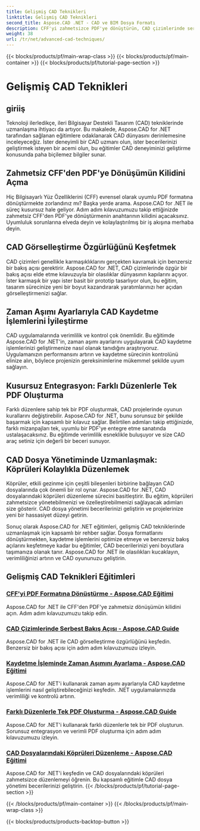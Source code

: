 ```yaml
---
title: Gelişmiş CAD Teknikleri
linktitle: Gelişmiş CAD Teknikleri
second_title: Aspose.CAD .NET - CAD ve BIM Dosya Formatı
description: CFF'yi zahmetsizce PDF'ye dönüştürün, CAD çizimlerinde serbest bakış açısını keşfedin, kaydetme işlemlerinde zaman aşımlarını ayarlayın, Aspose.CAD for .NET eğitimleriyle PDF'ler oluşturun.
weight: 38
url: /tr/net/advanced-cad-techniques/
---
```


{{< blocks/products/pf/main-wrap-class >}}
{{< blocks/products/pf/main-container >}}
{{< blocks/products/pf/tutorial-page-section >}}

# Gelişmiş CAD Teknikleri

## giriiş

Teknoloji ilerledikçe, ileri Bilgisayar Destekli Tasarım (CAD) tekniklerinde uzmanlaşma ihtiyacı da artıyor. Bu makalede, Aspose.CAD for .NET tarafından sağlanan eğitimlere odaklanarak CAD dünyasını derinlemesine inceleyeceğiz. İster deneyimli bir CAD uzmanı olun, ister becerilerinizi geliştirmek isteyen bir acemi olun, bu eğitimler CAD deneyiminizi geliştirme konusunda paha biçilemez bilgiler sunar.

## Zahmetsiz CFF'den PDF'ye Dönüşümün Kilidini Açma

Hiç Bilgisayarlı Yüz Özelliklerini (CFF) evrensel olarak uyumlu PDF formatına dönüştürmekte zorlandınız mı? Başka yerde arama. Aspose.CAD for .NET ile süreç kusursuz hale geliyor. Adım adım kılavuzumuzu takip ettiğinizde zahmetsiz CFF'den PDF'ye dönüştürmenin anahtarının kilidini açacaksınız. Uyumluluk sorunlarına elveda deyin ve kolaylaştırılmış bir iş akışına merhaba deyin.

## CAD Görselleştirme Özgürlüğünü Keşfetmek

CAD çizimleri genellikle karmaşıklıklarını gerçekten kavramak için benzersiz bir bakış açısı gerektirir. Aspose.CAD for .NET, CAD çizimlerinde özgür bir bakış açısı elde etme kılavuzuyla bir olasılıklar dünyasının kapılarını açıyor. İster karmaşık bir yapı ister basit bir prototip tasarlıyor olun, bu eğitim, tasarım sürecinize yeni bir boyut kazandırarak yaratımlarınızı her açıdan görselleştirmenizi sağlar.

## Zaman Aşımı Ayarlarıyla CAD Kaydetme İşlemlerini İyileştirme

CAD uygulamalarında verimlilik ve kontrol çok önemlidir. Bu eğitimde Aspose.CAD for .NET'in, zaman aşımı ayarlarını uygulayarak CAD kaydetme işlemlerinizi geliştirmenize nasıl olanak tanıdığını araştırıyoruz. Uygulamanızın performansını artırın ve kaydetme sürecinin kontrolünü elinize alın, böylece projenizin gereksinimlerine mükemmel şekilde uyum sağlayın.

## Kusursuz Entegrasyon: Farklı Düzenlerle Tek PDF Oluşturma

Farklı düzenlere sahip tek bir PDF oluşturmak, CAD projelerinde oyunun kurallarını değiştirebilir. Aspose.CAD for .NET, bunu sorunsuz bir şekilde başarmak için kapsamlı bir kılavuz sağlar. Belirtilen adımları takip ettiğinizde, farklı mizanpajları tek, uyumlu bir PDF'ye entegre etme sanatında ustalaşacaksınız. Bu eğitimde verimlilik esneklikle buluşuyor ve size CAD araç setiniz için değerli bir beceri sunuyor.

## CAD Dosya Yönetiminde Uzmanlaşmak: Köprüleri Kolaylıkla Düzenlemek

Köprüler, etkili gezinme için çeşitli bileşenleri birbirine bağlayan CAD dosyalarında çok önemli bir rol oynar. Aspose.CAD for .NET, CAD dosyalarındaki köprüleri düzenleme sürecini basitleştirir. Bu eğitim, köprüleri zahmetsizce yönetebilmenizi ve özelleştirebilmenizi sağlayacak adımları size gösterir. CAD dosya yönetimi becerilerinizi geliştirin ve projelerinize yeni bir hassasiyet düzeyi getirin.

Sonuç olarak Aspose.CAD for .NET eğitimleri, gelişmiş CAD tekniklerinde uzmanlaşmak için kapsamlı bir rehber sağlar. Dosya formatlarını dönüştürmekten, kaydetme işlemlerini optimize etmeye ve benzersiz bakış açılarını keşfetmeye kadar bu eğitimler, CAD becerilerinizi yeni boyutlara taşımanıza olanak tanır. Aspose.CAD for .NET ile olasılıkları kucaklayın, verimliliğinizi artırın ve CAD oyununuzu geliştirin.
## Gelişmiş CAD Teknikleri Eğitimleri
### [CFF'yi PDF Formatına Dönüştürme - Aspose.CAD Eğitimi](./converting-cff-to-pdf-format/)
Aspose.CAD for .NET ile CFF'den PDF'ye zahmetsiz dönüşümün kilidini açın. Adım adım kılavuzumuzu takip edin.
### [CAD Çizimlerinde Serbest Bakış Açısı - Aspose.CAD Guide](./free-point-of-view-in-cad-drawings/)
Aspose.CAD for .NET ile CAD görselleştirme özgürlüğünü keşfedin. Benzersiz bir bakış açısı için adım adım kılavuzumuzu izleyin.
### [Kaydetme İşleminde Zaman Aşımını Ayarlama - Aspose.CAD Eğitimi](./setting-timeout-on-save-operation/)
Aspose.CAD for .NET'i kullanarak zaman aşımı ayarlarıyla CAD kaydetme işlemlerini nasıl geliştirebileceğinizi keşfedin. .NET uygulamalarınızda verimliliği ve kontrolü artırın.
### [Farklı Düzenlerle Tek PDF Oluşturma - Aspose.CAD Guide](./creating-single-pdf-with-different-layouts/)
Aspose.CAD for .NET'i kullanarak farklı düzenlerle tek bir PDF oluşturun. Sorunsuz entegrasyon ve verimli PDF oluşturma için adım adım kılavuzumuzu izleyin.
### [CAD Dosyalarındaki Köprüleri Düzenleme - Aspose.CAD Eğitimi](./editing-hyperlinks-in-cad-files/)
Aspose.CAD for .NET'i keşfedin ve CAD dosyalarındaki köprüleri zahmetsizce düzenlemeyi öğrenin. Bu kapsamlı eğitimle CAD dosya yönetimi becerilerinizi geliştirin.
{{< /blocks/products/pf/tutorial-page-section >}}

{{< /blocks/products/pf/main-container >}}
{{< /blocks/products/pf/main-wrap-class >}}

{{< blocks/products/products-backtop-button >}}
